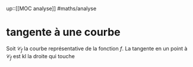 up::[[MOC analyse]]
#maths/analyse 
# tangente à une courbe

Soit $\mathscr{C}_f$ la courbe représentative de la fonction $f$.
La tangente en un point à $\mathscr{C}_f$ est kl la droite qui touche
